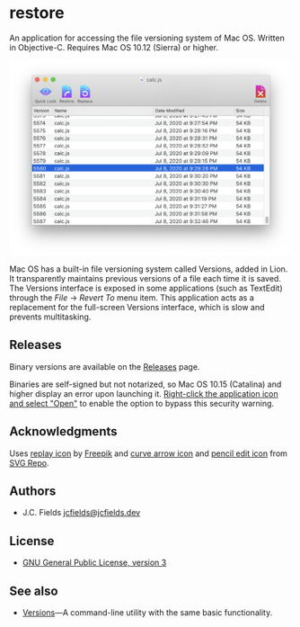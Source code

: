 # restore

An application for accessing the file versioning system of Mac OS. Written in Objective-C. Requires Mac OS 10.12 (Sierra) or higher.

![Restore](screenshot.png)

Mac OS has a built-in file versioning system called Versions, added in Lion. It transparently maintains previous versions of a file each time it is saved. The Versions interface is exposed in some applications (such as TextEdit) through the *File* → *Revert To* menu item. This application acts as a replacement for the full-screen Versions interface, which is slow and prevents multitasking.

## Releases

Binary versions are available on the [Releases](https://github.com/jcfieldsdev/restore/releases) page.

Binaries are self-signed but not notarized, so Mac OS 10.15 (Catalina) and higher display an error upon launching it. [Right-click the application icon and select "Open"](https://support.apple.com/guide/mac-help/open-an-app-by-overriding-security-settings-mh40617/mac) to enable the option to bypass this security warning.

## Acknowledgments

Uses [replay icon](https://www.flaticon.com/free-icon/replay_1142347) by [Freepik](https://www.freepik.com/) and [curve arrow icon](https://www.svgrepo.com/svg/17993/curve-arrow) and [pencil edit icon](https://www.svgrepo.com/svg/42233/pencil-edit-button) from [SVG Repo](https://www.svgrepo.com/).

## Authors

- J.C. Fields <jcfields@jcfields.dev>

## License

- [GNU General Public License, version 3](https://opensource.org/licenses/GPL-3.0)

## See also

- [Versions](https://github.com/jcfieldsdev/versions)—A command-line utility with the same basic functionality.
